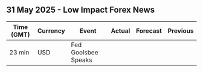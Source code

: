 ## 31 May 2025 - Low Impact Forex News

| Time (GMT) | Currency | Event | Actual | Forecast | Previous |
|------|----------|-------|--------|----------|----------|
| 23 min | USD | Fed Goolsbee Speaks |  |  |  |
